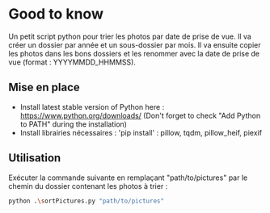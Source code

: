 # Good to know

Un petit script python pour trier les photos par date de prise de vue.
Il va créer un dossier par année et un sous-dossier par mois. Il va ensuite copier les photos dans les bons dossiers et les renommer avec la date de prise de vue (format : YYYYMMDD_HHMMSS).

## Mise en place

* Install latest stable version of Python here : https://www.python.org/downloads/ 
  (Don't forget to check "Add Python to PATH" during the installation)
* Install librairies nécessaires : 'pip install' : pillow, tqdm, pillow_heif, piexif

## Utilisation

Exécuter la commande suivante en remplaçant "path/to/pictures" par le chemin du dossier contenant les photos à trier :

```bash
python .\sortPictures.py "path/to/pictures"
```
